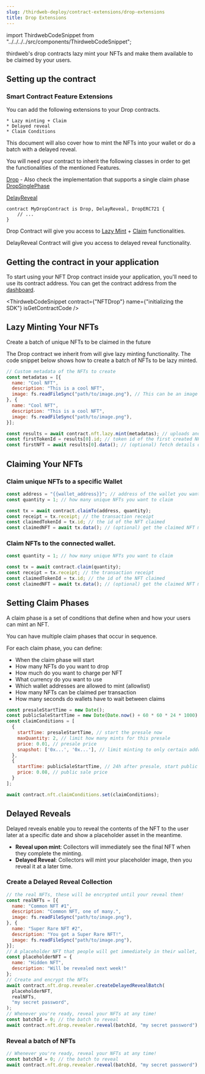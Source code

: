 ```yaml
---
slug: /thirdweb-deploy/contract-extensions/drop-extensions
title: Drop Extensions
---
```

import ThirdwebCodeSnippet from "../../../../src/components/ThirdwebCodeSnippet";

thirdweb's drop contracts lazy mint your NFTs and make them available to be claimed by your users.

## Setting up the contract

### Smart Contract Feature Extensions

You can add the following extensions to your Drop contracts.

    * Lazy minting + Claim
    * Delayed reveal
    * Claim Conditions

This document will also cover how to mint the NFTs into your wallet or do a batch with a delayed reveal.

You will need your contract to inherit the following classes in order to get the functionalities of the mentioned Features.

[Drop](https://github.com/thirdweb-dev/contracts/blob/main/contracts/feature/Drop.sol) - Also check the implementation that supports a single claim phase [DropSinglePhase](https://github.com/thirdweb-dev/contracts/blob/main/contracts/feature/DropSinglePhase.sol)

[DelayReveal](https://github.com/thirdweb-dev/contracts/blob/main/contracts/feature/DelayedReveal.sol)


```solidity
contract MyDropContract is Drop, DelayReveal, DropERC721 {
    // ...
}
```

Drop Contract will give you access to [Lazy Mint](https://github.com/thirdweb-dev/contracts/blob/main/contracts/feature/LazyMint.sol) + [Claim](https://portal.thirdweb.com/contracts/IClaimConditionsMultiPhase) functionalities.

DelayReveal Contract will give you access to delayed reveal functionality.



## Getting the contract in your application

To start using your NFT Drop contract inside your application, you'll need to use its contract address. You can get the contract address from the [dashboard](https://thirdweb.com/dashboard).

<ThirdwebCodeSnippet
contract={"NFTDrop"}
name={"initializing the SDK"}
isGetContractCode
/>

## Lazy Minting Your NFTs

Create a batch of unique NFTs to be claimed in the future

The Drop contract we inherit from will give lazy minting functionality. The code snippet below shows how to create a batch of NFTs to be lazy minted.

```javascript
// Custom metadata of the NFTs to create
const metadatas = [{
  name: "Cool NFT",
  description: "This is a cool NFT",
  image: fs.readFileSync("path/to/image.png"), // This can be an image url or file
}, {
  name: "Cool NFT",
  description: "This is a cool NFT",
  image: fs.readFileSync("path/to/image.png"),
}];

const results = await contract.nft.lazy.mint(metadatas); // uploads and creates the NFTs on chain
const firstTokenId = results[0].id; // token id of the first created NFT
const firstNFT = await results[0].data(); // (optional) fetch details of the first created NFT
```

## Claiming Your NFTs

### Claim unique NFTs to a specific Wallet

```javascript
const address = "{{wallet_address}}"; // address of the wallet you want to claim the NFTs
const quantity = 1; // how many unique NFTs you want to claim

const tx = await contract.claimTo(address, quantity);
const receipt = tx.receipt; // the transaction receipt
const claimedTokenId = tx.id; // the id of the NFT claimed
const claimedNFT = await tx.data(); // (optional) get the claimed NFT metadata
```

### Claim NFTs to the connected wallet.

```javascript
const quantity = 1; // how many unique NFTs you want to claim

const tx = await contract.claim(quantity);
const receipt = tx.receipt; // the transaction receipt
const claimedTokenId = tx.id; // the id of the NFT claimed
const claimedNFT = await tx.data(); // (optional) get the claimed NFT metadata
```

## Setting Claim Phases

A claim phase is a set of conditions that define when and how your users can mint an NFT.

You can have multiple claim phases that occur in sequence.

For each claim phase, you can define:

- When the claim phase will start
- How many NFTs do you want to drop
- How much do you want to charge per NFT
- What currency do you want to use
- Which wallet addresses are allowed to mint (allowlist)
- How many NFTs can be claimed per transaction
- How many seconds do wallets have to wait between claims

```javascript
const presaleStartTime = new Date();
const publicSaleStartTime = new Date(Date.now() + 60 * 60 * 24 * 1000);
const claimConditions = [
  {
    startTime: presaleStartTime, // start the presale now
    maxQuantity: 2, // limit how many mints for this presale
    price: 0.01, // presale price
    snapshot: ['0x...', '0x...'], // limit minting to only certain addresses
  },
  {
    startTime: publicSaleStartTime, // 24h after presale, start public sale
    price: 0.08, // public sale price
  }
];

await contract.nft.claimConditions.set(claimConditions);
```


## Delayed Reveals

Delayed reveals enable you to reveal the contents of the NFT to the user later at a specific date and show a placeholder asset in the meantime.

- **Reveal upon mint**: Collectors will immediately see the final NFT when they complete the minting.
- **Delayed Reveal**: Collectors will mint your placeholder image, then you reveal it at a later time.

### Create a Delayed Reveal Collection

```javascript
// the real NFTs, these will be encrypted until your reveal them!
const realNFTs = [{
  name: "Common NFT #1",
  description: "Common NFT, one of many.",
  image: fs.readFileSync("path/to/image.png"),
}, {
  name: "Super Rare NFT #2",
  description: "You got a Super Rare NFT!",
  image: fs.readFileSync("path/to/image.png"),
}];
// A placeholder NFT that people will get immediately in their wallet, until the reveal happens!
const placeholderNFT = {
  name: "Hidden NFT",
  description: "Will be revealed next week!"
};
// Create and encrypt the NFTs
await contract.nft.drop.revealer.createDelayedRevealBatch(
  placeholderNFT,
  realNFTs,
  "my secret password",
);
// Whenever you're ready, reveal your NFTs at any time!
const batchId = 0; // the batch to reveal
await contract.nft.drop.revealer.reveal(batchId, "my secret password");
```

### Reveal a batch of NFTs

```js
// Whenever you're ready, reveal your NFTs at any time!
const batchId = 0; // the batch to reveal
await contract.nft.drop.revealer.reveal(batchId, "my secret password");
```

